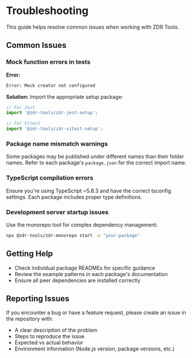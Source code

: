 # Troubleshooting

This guide helps resolve common issues when working with ZDR Tools.

## Common Issues

### Mock function errors in tests

**Error:**
```bash
Error: Mock creator not configured
```

**Solution:** Import the appropriate setup package:
```typescript
// For Jest
import '@zdr-tools/zdr-jest-setup';

// For Vitest
import '@zdr-tools/zdr-vitest-setup';
```

### Package name mismatch warnings

Some packages may be published under different names than their folder names. Refer to each package's `package.json` for the correct import name.

### TypeScript compilation errors

Ensure you're using TypeScript ~5.8.3 and have the correct tsconfig settings. Each package includes proper type definitions.

### Development server startup issues

Use the monorepo tool for complex dependency management:
```bash
npx @zdr-tools/zdr-monorepo start -e "your-package"
```

## Getting Help

- Check individual package READMEs for specific guidance
- Review the example patterns in each package's documentation
- Ensure all peer dependencies are installed correctly

## Reporting Issues

If you encounter a bug or have a feature request, please create an issue in the repository with:
- A clear description of the problem
- Steps to reproduce the issue
- Expected vs actual behavior
- Environment information (Node.js version, package versions, etc.)